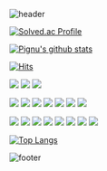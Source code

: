 
![header](https://capsule-render.vercel.app/api?type=Waving&color=auto&height=300&section=header&text=PignuAnte&fontSize=90)

[![Solved.ac Profile](http://mazassumnida.wtf/api/v2/generate_badge?boj=syaoran215)](https://solved.ac/syaoran215/)

[![Pignu's github stats](https://github-readme-stats.vercel.app/api?username=pignuante&show_icons=true&theme=cobalt)](https://github.com/anuraghazra/github-readme-stats)

[![Hits](https://hits.seeyoufarm.com/api/count/incr/badge.svg?url=https%3A%2F%2Fgithub.com%2Fpignuante)](https://hits.seeyoufarm.com)


<img src="https://img.shields.io/badge/Linux-FCC624?style=flat-square&logo=Linux&logoColor=white"/></a>
<img src="https://img.shields.io/badge/macOS-000000?style=flat-square&logo=macOS&logoColor=white"/></a>
<img src="https://img.shields.io/badge/Windows-0078D6?style=flat-square&logo=Windows&logoColor=white"/></a>

<img src="https://img.shields.io/badge/Python-3766AB?style=flat-square&logo=Python&logoColor=white"/></a>
<img src="https://img.shields.io/badge/Go-00ADD8?style=flat-square&logo=Go&logoColor=white"/></a>
<img src="https://img.shields.io/badge/Java-007396?style=flat-square&logo=Java&logoColor=white"/></a>
<img src="https://img.shields.io/badge/JavaScript-F7DF1E?style=flat-square&logo=JavaScript&logoColor=white"/></a>
<img src="https://img.shields.io/badge/TypeScript-3178C6?style=flat-square&logo=TypeScript&logoColor=white"/></a>
<img src="https://img.shields.io/badge/C++-00599C?style=flat-square&logo=Cplusplus&logoColor=white"/></a>
<img src="https://img.shields.io/badge/C-A8B9CC?style=flat-square&logo=C&logoColor=white"/></a>


<img src="https://img.shields.io/badge/Vim-019733?style=flat-square&logo=Vim&logoColor=white"/></a>
<img src="https://img.shields.io/badge/Git-F05032?style=flat-square&logo=Git&logoColor=white"/></a>
<img src="https://img.shields.io/badge/GitHub-181717?style=flat-square&logo=GitHub&logoColor=white"/></a>
<img src="https://img.shields.io/badge/Vue.js-4FC08D?style=flat-square&logo=Vue.js&logoColor=white"/></a>
<img src="https://img.shields.io/badge/Vuetifys-1867C0?style=flat-square&logo=Vuetifys&logoColor=white"/></a>
<img src="https://img.shields.io/badge/Nuxt.js-00DC82?style=flat-square&logo=Nuxt.js&logoColor=white"/></a>
<img src="https://img.shields.io/badge/Vuetifys-1867C0?style=flat-square&logo=Vuetifys&logoColor=white"/></a>
<img src="https://img.shields.io/badge/React-61DAFB?style=flat-square&logo=React&logoColor=white"/></a>

[![Top Langs](https://github-readme-stats.vercel.app/api/top-langs/?username=pignuante)](https://github.com/pignuante/github-readme-stats)


![footer](https://capsule-render.vercel.app/api?type=Cylinder&color=auto&height=50&section=header&text=PignuAnte&fontSize=30)
